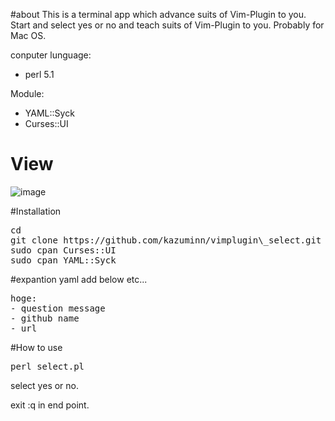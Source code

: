 #about
This is a terminal app which advance suits of Vim-Plugin to you.
Start and select yes or no and teach suits of Vim-Plugin to you.
Probably for Mac OS.

conputer lunguage:
* perl 5.1

Module:
* YAML::Syck
* Curses::UI

# View
![image](http://ie.u-ryukyu.ac.jp/~e145702/finishi)

#Installation
<pre>
cd
git clone https://github.com/kazuminn/vimplugin\_select.git
sudo cpan Curses::UI
sudo cpan YAML::Syck
</pre>

#expantion yaml
add below etc...
<pre>
hoge:
- question message
- github name
- url
</pre>


#How to use
<pre>
perl select.pl
</pre>

select yes or no.

exit :q in end point.


